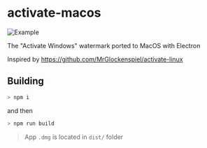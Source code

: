 # activate-macos

![Example](./screenshot.png)

The "Activate Windows" watermark ported to MacOS with Electron

Inspired by https://github.com/MrGlockenspiel/activate-linux

## Building

```bash
> npm i
```

and then

```bash
> npm run build
```

> App `.dmg` is located in `dist/` folder
